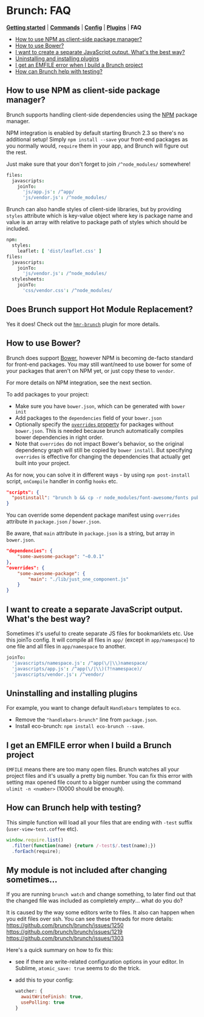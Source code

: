 # Brunch: FAQ

[**Getting started**](./README.md) | [**Commands**](./commands.md) | [**Config**](./config.md) | [**Plugins**](./plugins.md) | **FAQ**

- [How to use NPM as client-side package manager?](#how-to-use-npm-as-client-side-package-manager)
- [How to use Bower?](#how-to-use-bower)
- [I want to create a separate JavaScript output. What's the best way?](#jointo)
- [Uninstalling and installing plugins](#uninstalling-and-installing-plugins)
- [I get an EMFILE error when I build a Brunch project](#emfile)
- [How can Brunch help with testing?](#how-can-brunch-help-with-testing)

## How to use NPM as client-side package manager?

Brunch supports handling client-side dependencies using the [NPM](https://npmjs.com) package manager.

NPM integration is enabled by default starting Brunch 2.3 so there's no additional setup!
Simply `npm install --save` your front-end packages as you normally would, `require` them in your app, and Brunch will figure out the rest.

Just make sure that your don't forget to join `/^node_modules/` somewhere!

```coffeescript
files:
  javascripts:
    joinTo:
      'js/app.js': /^app/
      'js/vendor.js': /^node_modules/
```

Brunch can also handle styles of client-side libraries, but by providing `styles` attribute which is key-value object where key is package name and value is an array with relative to package path of styles which should be included.

```coffeescript
npm:
  styles:
    leaflet: [ 'dist/leaflet.css' ]
files:
  javascripts:
    joinTo:
      'js/vendor.js': /^node_modules/
  stylesheets:
    joinTo:
      'css/vendor.css': /^node_modules/
```

## Does Brunch support Hot Module Replacement?

Yes it does! Check out the [`hmr-brunch`](https://github.com/brunch/hmr-brunch) plugin for more details.

## How to use Bower?

Brunch does support [Bower](http://bower.io), however NPM is becoming de-facto standard for front-end packages.
You may still want/need to use bower for some of your packages that aren't on NPM yet, or just copy these to `vendor`.

For more details on NPM integration, see the next section.

To add packages to your project:

* Make sure you have `bower.json`, which can be generated with `bower init`
* Add packages to the `dependencies` field of your `bower.json`
* Optionally specify the [`overrides` property](https://github.com/paulmillr/read-components#read-components) for packages without `bower.json`. This is needed because brunch automatically compiles bower dependencies in right order.
* Note that `overrides` do not impact Bower's behavior, so the original dependency graph will still be copied by `bower install`. But specifying `overrides` is effective for changing the dependencies that actually get built into your project.

As for now, you can solve it in different ways - by using `npm post-install` script, `onCompile` handler in config `hooks` etc.

```json
"scripts": {
  "postinstall": "brunch b && cp -r node_modules/font-awesome/fonts public/fonts"
}
```

You can override some dependent package manifest using `overrides` attribute in `package.json` / `bower.json`.

Be aware, that `main` attribute in `package.json` is a string, but array in `bower.json`.

```json
"dependencies": {
    "some-awesome-package": "~0.0.1"
},
"overrides": {
    "some-awesome-package": {
        "main": "./lib/just_one_component.js"
    }
}
```

<a name="jointo"></a>
## I want to create a separate JavaScript output. What's the best way?

Sometimes it's useful to create separate JS files for bookmarklets etc. Use this joinTo config. It will compile all files in `app/` (except in `app/namespace`) to one file and all files in `app/namespace` to another.

```coffeescript
joinTo:
  'javascripts/namespace.js': /^app(\/|\\)namespace/
  'javascripts/app.js': /^app(\/|\\)(?!namespace)/
  'javascripts/vendor.js': /^vendor/
```

## Uninstalling and installing plugins

For example, you want to change default `Handlebars` templates to `eco`.

* Remove the `"handlebars-brunch"` line from `package.json`.
* Install eco-brunch: `npm install eco-brunch --save`.

<a name="emfile"></a>
## I get an EMFILE error when I build a Brunch project

`EMFILE` means there are too many open files.
Brunch watches all your project files and it's usually a pretty big number.
You can fix this error with setting max opened file count to a bigger number
using the command `ulimit -n <number>` (10000 should be enough).

## How can Brunch help with testing?

This simple function will load all your files that are ending with `-test` suffix (`user-view-test.coffee` etc).

```javascript
window.require.list()
  .filter(function(name) {return /-test$/.test(name);})
  .forEach(require);
```

## My module is not included after changing sometimes...

If you are running `brunch watch` and change something, to later find out that the changed file was included as completely *empty*... what do you do?

It is caused by the way some editors write to files.
It also can happen when you edit files over ssh.
You can see these threads for more details: https://github.com/brunch/brunch/issues/1250 https://github.com/brunch/brunch/issues/1219 https://github.com/brunch/brunch/issues/1303

Here's a quick summary on how to fix this:

* see if there are write-related configuration options in your editor. In Sublime, `atomic_save: true` seems to do the trick.

* add this to your config:

  ```javascript
  watcher: {
    awaitWriteFinish: true,
    usePolling: true
  }
  ```
